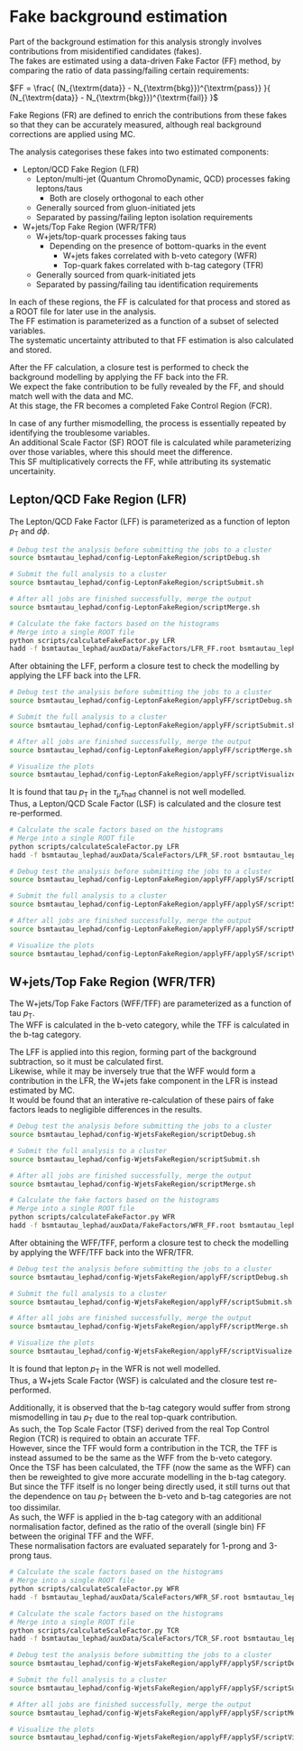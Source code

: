 Fake background estimation
==========================

Part of the background estimation for this analysis strongly involves contributions from misidentified candidates (fakes).  
The fakes are estimated using a data-driven Fake Factor (FF) method, by comparing the ratio of data passing/failing certain requirements:  

$`FF = \frac{ (N_{\textrm{data}} - N_{\textrm{bkg}})^{\textrm{pass}} }{ (N_{\textrm{data}} - N_{\textrm{bkg}})^{\textrm{fail}} }`$

Fake Regions (FR) are defined to enrich the contributions from these fakes so that they can be accurately measured, although real background corrections are applied using MC.  

The analysis categorises these fakes into two estimated components:  
- Lepton/QCD Fake Region (LFR)
  - Lepton/multi-jet (Quantum ChromoDynamic, QCD) processes faking leptons/taus
    - Both are closely orthogonal to each other
  - Generally sourced from gluon-initiated jets
  - Separated by passing/failing lepton isolation requirements
- W+jets/Top Fake Region (WFR/TFR)
  - W+jets/top-quark processes faking taus
    - Depending on the presence of bottom-quarks in the event
      - W+jets fakes correlated with b-veto category (WFR)
      - Top-quark fakes correlated with b-tag category (TFR)
  - Generally sourced from quark-initiated jets
  - Separated by passing/failing tau identification requirements

In each of these regions, the FF is calculated for that process and stored as a ROOT file for later use in the analysis.  
The FF estimation is parameterized as a function of a subset of selected variables.  
The systematic uncertainty attributed to that FF estimation is also calculated and stored.  

After the FF calculation, a closure test is performed to check the background modelling by applying the FF back into the FR.  
We expect the fake contribution to be fully revealed by the FF, and should match well with the data and MC.  
At this stage, the FR becomes a completed Fake Control Region (FCR).  

In case of any further mismodelling, the process is essentially repeated by identifying the troublesome variables.  
An additional Scale Factor (SF) ROOT file is calculated while parameterizing over those variables, where this should meet the difference.  
This SF multiplicatively corrects the FF, while attributing its systematic uncertainity.  

Lepton/QCD Fake Region (LFR)
----------------------------

The Lepton/QCD Fake Factor (LFF) is parameterized as a function of lepton $`p_{\textrm{T}}`$ and $`d\phi`$.  

```bash
# Debug test the analysis before submitting the jobs to a cluster
source bsmtautau_lephad/config-LeptonFakeRegion/scriptDebug.sh

# Submit the full analysis to a cluster
source bsmtautau_lephad/config-LeptonFakeRegion/scriptSubmit.sh

# After all jobs are finished successfully, merge the output
source bsmtautau_lephad/config-LeptonFakeRegion/scriptMerge.sh

# Calculate the fake factors based on the histograms
# Merge into a single ROOT file
python scripts/calculateFakeFactor.py LFR
hadd -f bsmtautau_lephad/auxData/FakeFactors/LFR_FF.root bsmtautau_lephad/auxData/FakeFactors/LFR*FF.root
```

After obtaining the LFF, perform a closure test to check the modelling by applying the LFF back into the LFR.  

```bash
# Debug test the analysis before submitting the jobs to a cluster
source bsmtautau_lephad/config-LeptonFakeRegion/applyFF/scriptDebug.sh

# Submit the full analysis to a cluster
source bsmtautau_lephad/config-LeptonFakeRegion/applyFF/scriptSubmit.sh

# After all jobs are finished successfully, merge the output
source bsmtautau_lephad/config-LeptonFakeRegion/applyFF/scriptMerge.sh

# Visualize the plots
source bsmtautau_lephad/config-LeptonFakeRegion/applyFF/scriptVisualize.sh
```

It is found that tau $`p_{\textrm{T}}`$ in the $`\tau_{\mu}\tau_{\textrm{had}}`$ channel is not well modelled.  
Thus, a Lepton/QCD Scale Factor (LSF) is calculated and the closure test re-performed.  

```bash
# Calculate the scale factors based on the histograms
# Merge into a single ROOT file
python scripts/calculateScaleFactor.py LFR
hadd -f bsmtautau_lephad/auxData/ScaleFactors/LFR_SF.root bsmtautau_lephad/auxData/ScaleFactors/LFR*SF.root

# Debug test the analysis before submitting the jobs to a cluster
source bsmtautau_lephad/config-LeptonFakeRegion/applyFF/applySF/scriptDebug.sh

# Submit the full analysis to a cluster
source bsmtautau_lephad/config-LeptonFakeRegion/applyFF/applySF/scriptSubmit.sh

# After all jobs are finished successfully, merge the output
source bsmtautau_lephad/config-LeptonFakeRegion/applyFF/applySF/scriptMerge.sh

# Visualize the plots
source bsmtautau_lephad/config-LeptonFakeRegion/applyFF/applySF/scriptVisualize.sh
``` 

W+jets/Top Fake Region (WFR/TFR)
--------------------------------

The W+jets/Top Fake Factors (WFF/TFF) are parameterized as a function of tau $`p_{\textrm{T}}`$.  
The WFF is calculated in the b-veto category, while the TFF is calculated in the b-tag category.  

The LFF is applied into this region, forming part of the background subtraction, so it must be calculated first.  
Likewise, while it may be inversely true that the WFF would form a contribution in the LFR, the W+jets fake component in the LFR is instead estimated by MC.  
It would be found that an interative re-calculation of these pairs of fake factors leads to negligible differences in the results.  

```bash
# Debug test the analysis before submitting the jobs to a cluster
source bsmtautau_lephad/config-WjetsFakeRegion/scriptDebug.sh

# Submit the full analysis to a cluster
source bsmtautau_lephad/config-WjetsFakeRegion/scriptSubmit.sh

# After all jobs are finished successfully, merge the output
source bsmtautau_lephad/config-WjetsFakeRegion/scriptMerge.sh

# Calculate the fake factors based on the histograms
# Merge into a single ROOT file
python scripts/calculateFakeFactor.py WFR
hadd -f bsmtautau_lephad/auxData/FakeFactors/WFR_FF.root bsmtautau_lephad/auxData/FakeFactors/WFR*FF.root
```

After obtaining the WFF/TFF, perform a closure test to check the modelling by applying the WFF/TFF back into the WFR/TFR.  

```bash
# Debug test the analysis before submitting the jobs to a cluster
source bsmtautau_lephad/config-WjetsFakeRegion/applyFF/scriptDebug.sh

# Submit the full analysis to a cluster
source bsmtautau_lephad/config-WjetsFakeRegion/applyFF/scriptSubmit.sh

# After all jobs are finished successfully, merge the output
source bsmtautau_lephad/config-WjetsFakeRegion/applyFF/scriptMerge.sh

# Visualize the plots
source bsmtautau_lephad/config-WjetsFakeRegion/applyFF/scriptVisualize.sh
```

It is found that lepton $`p_{\textrm{T}}`$ in the WFR is not well modelled.  
Thus, a W+jets Scale Factor (WSF) is calculated and the closure test re-performed.  

Additionally, it is observed that the b-tag category would suffer from strong mismodelling in tau $`p_{\textrm{T}}`$ due to the real top-quark contribution.  
As such, the Top Scale Factor (TSF) derived from the real Top Control Region (TCR) is required to obtain an accurate TFF.  
However, since the TFF would form a contribution in the TCR, the TFF is instead assumed to be the same as the WFF from the b-veto category.  
Once the TSF has been calculated, the TFF (now the same as the WFF) can then be reweighted to give more accurate modelling in the b-tag category.  
But since the TFF itself is no longer being directly used, it still turns out that the dependence on tau $`p_{\textrm{T}}`$ between the b-veto and b-tag categories are not too dissimilar.  
As such, the WFF is applied in the b-tag category with an additional normalisation factor, defined as the ratio of the overall (single bin) FF between the original TFF and the WFF.  
These normalisation factors are evaluated separately for 1-prong and 3-prong taus.  

```bash
# Calculate the scale factors based on the histograms
# Merge into a single ROOT file
python scripts/calculateScaleFactor.py WFR
hadd -f bsmtautau_lephad/auxData/ScaleFactors/WFR_SF.root bsmtautau_lephad/auxData/ScaleFactors/WFR*SF.root

# Calculate the scale factors based on the histograms
# Merge into a single ROOT file
python scripts/calculateScaleFactor.py TCR
hadd -f bsmtautau_lephad/auxData/ScaleFactors/TCR_SF.root bsmtautau_lephad/auxData/ScaleFactors/TCR*SF.root

# Debug test the analysis before submitting the jobs to a cluster
source bsmtautau_lephad/config-WjetsFakeRegion/applyFF/applySF/scriptDebug.sh

# Submit the full analysis to a cluster
source bsmtautau_lephad/config-WjetsFakeRegion/applyFF/applySF/scriptSubmit.sh

# After all jobs are finished successfully, merge the output
source bsmtautau_lephad/config-WjetsFakeRegion/applyFF/applySF/scriptMerge.sh

# Visualize the plots
source bsmtautau_lephad/config-WjetsFakeRegion/applyFF/applySF/scriptVisualize.sh
```
